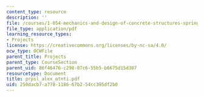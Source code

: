 ```yaml
---
content_type: resource
description: ''
file: /courses/1-054-mechanics-and-design-of-concrete-structures-spring-2004/250dacb7a778118667b254cc395df2b0_prpsl_alex_otnti.pdf
file_type: application/pdf
learning_resource_types:
- Projects
license: https://creativecommons.org/licenses/by-nc-sa/4.0/
ocw_type: OCWFile
parent_title: Projects
parent_type: CourseSection
parent_uid: 86f46476-c298-07c6-55b5-b6675d15d307
resourcetype: Document
title: prpsl_alex_otnti.pdf
uid: 250dacb7-a778-1186-67b2-54cc395df2b0
---
```

